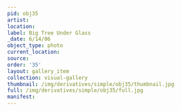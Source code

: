 ```yaml
---
pid: obj35
artist: 
location: 
label: Big Tree Under Glass
_date: 6/14/06
object_type: photo
current_location: 
source: 
order: '35'
layout: gallery_item
collection: visual-gallery
thumbnail: /img/derivatives/simple/obj35/thumbnail.jpg
full: /img/derivatives/simple/obj35/full.jpg
manifest: 
---
```

